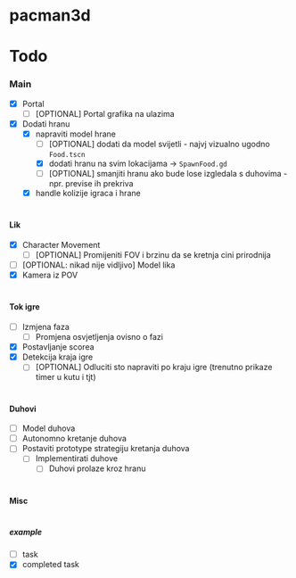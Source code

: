 # pacman3d

# Todo
### Main
- [x] Portal
  - [ ] [OPTIONAL] Portal grafika na ulazima
- [x] Dodati hranu
  - [x] napraviti model hrane
    - [ ] [OPTIONAL] dodati da model svijetli - najvj vizualno ugodno `Food.tscn`
    - [x] dodati hranu na svim lokacijama -> `SpawnFood.gd`
    - [ ] [OPTIONAL] smanjiti hranu ako bude lose izgledala s duhovima - npr. previse ih prekriva
  - [x] handle kolizije igraca i hrane
#
#### Lik
- [x] Character Movement
  - [ ] [OPTIONAL] Promijeniti FOV i brzinu da se kretnja cini prirodnija
- [ ] [OPTIONAL: nikad nije vidljivo] Model lika
- [x] Kamera iz POV
#
#### Tok igre
- [ ] Izmjena faza
  - [ ] Promjena osvjetljenja ovisno o fazi
- [x] Postavljanje scorea
- [x] Detekcija kraja igre
  - [ ] [OPTIONAL] Odluciti sto napraviti po kraju igre (trenutno prikaze timer u kutu i tjt)
#
#### Duhovi
- [ ] Model duhova
- [ ] Autonomno kretanje duhova
- [ ] Postaviti prototype strategiju kretanja duhova
  - [ ] Implementirati duhove
    - [ ] Duhovi prolaze kroz hranu
#

#### Misc

#

##### example
- [ ] task
- [x] completed task
